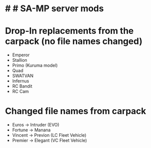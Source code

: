 # # # SA-MP server mods  

# Drop-In replacements from the carpack (no file names changed)  
- Emperor
- Stallion
- Primo (Kuruma model)
- Quad
- SWATVAN
- Infernus
- RC Bandit
- RC Cam

# Changed file names from carpack  
- Euros -> Intruder (EVO)
- Fortune -> Manana
- Vincent -> Previon (LC Fleet Vehicle)
- Premier -> Elegant (VC Fleet Vehicle)